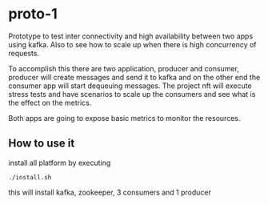 # proto-1

Prototype to test inter connectivity and high availability between two apps using kafka.
Also to see how to scale up when there is high concurrency of requests.

To accomplish this there are two application, producer and consumer, producer will create
messages and send it to kafka and on the other end the consumer app will start dequeuing
messages. The project nft will execute stress tests and have scenarios to scale up the consumers
and see what is the effect on the metrics.

Both apps are going to expose basic metrics to monitor the resources.


## How to use it

install all platform by executing

```./install.sh```

this will install kafka, zookeeper, 3 consumers and 1 producer